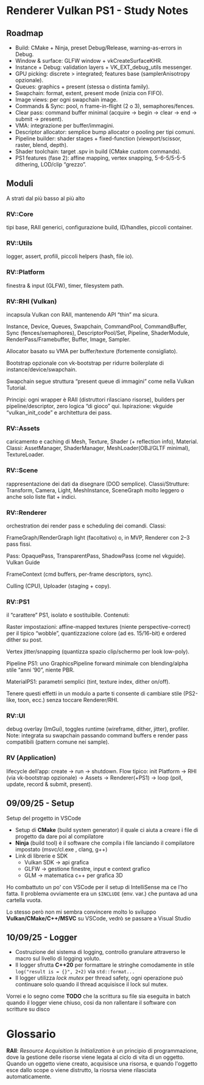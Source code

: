 # Renderer Vulkan PS1 - Study Notes

## Roadmap
- Build: CMake + Ninja, preset Debug/Release, warning-as-errors in Debug.
- Window & surface: GLFW window + vkCreateSurfaceKHR.
- Instance + Debug: validation layers + VK_EXT_debug_utils messenger.
- GPU picking: discrete > integrated; features base (samplerAnisotropy opzionale).
- Queues: graphics + present (stessa o distinta family).
- Swapchain: format, extent, present mode (inizia con FIFO).
- Image views: per ogni swapchain image.
- Commands & Sync: pool, n frame-in-flight (2 o 3), semaphores/fences.
- Clear pass: command buffer minimal (acquire → begin → clear → end → submit → present).
- VMA: integrazione per buffer/immagini.
- Descriptor allocator: semplice bump allocator o pooling per tipi comuni.
- Pipeline builder: shader stages + fixed-function (viewport/scissor, raster, blend, depth).
- Shader toolchain: target .spv in build (CMake custom commands).
- PS1 features (fase 2): affine mapping, vertex snapping, 5-6-5/5-5-5 dithering, LOD/clip “grezzo”.

## Moduli
A strati dal più basso al più alto

### RV::Core
tipi base, RAII generici, configurazione build, ID/handles, piccoli container.

### RV::Utils
logger, assert, profili, piccoli helpers (hash, file io).

### RV::Platform
finestra & input (GLFW), timer, filesystem path.


### RV::RHI (Vulkan)
incapsula Vulkan con RAII, mantenendo API “thin” ma sicura.

Instance, Device, Queues, Swapchain, CommandPool, CommandBuffer, Sync (fences/semaphores), DescriptorPool/Set, Pipeline, ShaderModule, RenderPass/Framebuffer, Buffer, Image, Sampler.

Allocator basato su VMA per buffer/texture (fortemente consigliato). 

Bootstrap opzionale con vk-bootstrap per ridurre boilerplate di instance/device/swapchain. 

Swapchain segue struttura “present queue di immagini” come nella Vulkan Tutorial. 

Principi: ogni wrapper è RAII (distruttori rilasciano risorse), builders per pipeline/descriptor, zero logica “di gioco” qui.
Ispirazione: vkguide “vulkan_init_code” e architettura dei pass. 

### RV::Assets
caricamento e caching di Mesh, Texture, Shader (+ reflection info), Material.
Classi: AssetManager, ShaderManager, MeshLoader(OBJ/GLTF minimal), TextureLoader.

### RV::Scene
rappresentazione dei dati da disegnare (DOD semplice).
Classi/Strutture: Transform, Camera, Light, MeshInstance, SceneGraph molto leggero o anche solo liste flat + indici.

### RV::Renderer
orchestration dei render pass e scheduling dei comandi.
Classi:

FrameGraph/RenderGraph light (facoltativo) o, in MVP, Renderer con 2–3 pass fissi.

Pass: OpaquePass, TransparentPass, ShadowPass (come nel vkguide). 
Vulkan Guide

FrameContext (cmd buffers, per-frame descriptors, sync).

Culling (CPU), Uploader (staging + copy).

### RV::PS1
il “carattere” PS1, isolato e sostituibile.
Contenuti:

Raster impostazioni: affine-mapped textures (niente perspective-correct) per il tipico “wobble”, quantizzazione colore (ad es. 15/16-bit) e ordered dither su post.

Vertex jitter/snapping (quantizza spazio clip/schermo per look low-poly).

Pipeline PS1: uno GraphicsPipeline forward minimale con blending/alpha stile “anni ‘90”, niente PBR.

MaterialPS1: parametri semplici (tint, texture index, dither on/off).

Tenere questi effetti in un modulo a parte ti consente di cambiare stile (PS2-like, toon, ecc.) senza toccare Renderer/RHI.

### RV::UI
debug overlay (ImGui), toggles runtime (wireframe, dither, jitter), profiler.
Note: integrata su swapchain passando command buffers e render pass compatibili (pattern comune nei sample). 

### RV (Application)
lifecycle dell’app: create → run → shutdown.
Flow tipico: init Platform → RHI (via vk-bootstrap opzionale) → Assets → Renderer(+PS1) → loop (poll, update, record & submit, present). 

## 09/09/25 - Setup

Setup del progetto in VSCode
- Setup di **CMake** (build system generator) il quale ci aiuta a creare i file di progetto da dare poi al compilatore
- **Ninja** (build tool) è il software che compila i file lanciando il compilatore impostato (msvc/cl.exe , clang, g++)
- Link di librerie e SDK
    - Vulkan SDK -> api grafica
    - GLFW -> gestione finestre, input e context grafico
    - GLM -> matematica c++ per grafica 3D

Ho combattuto un po' con VSCode per il setup di IntelliSense ma ce l'ho fatta. Il problema ovviamente era un `$INCLUDE` (env. var.) che puntava ad una cartella vuota.

Lo stesso però non mi sembra convincere molto lo sviluppo **Vulkan/CMake/C++/MSVC** su VSCode, vedrò se passare a Visual Studio

## 10/09/25 - Logger
- Costruzione del sistema di logging, controllo granulare attraverso le macro sul livello di logging voluto. 
- Il logger sfrutta **C++20** per formattare le stringhe comodamente in stile `log("result is = {}", 2+2)` via `std::format...`
- Il logger utilizza *lock mutex* per thread safety, ogni operazione può continuare solo quando il thread acquisisce il lock sul mutex.

Vorrei e lo segno come **TODO** che la scrittura su file sia eseguita in batch quando il logger viene chiuso, cosi da non rallentare il software con scritture su disco


# Glossario

**RAII**: *Resource Acquisition Is Initialization* è un principio di programmazione, dove la gestione delle risorse viene legata al ciclo di vita di un oggetto. Quando un oggetto viene creato, acquisisce una risorsa, e quando l'oggetto esce dallo scope o viene distrutto, la riosrsa viene rilasciata automaticamente.